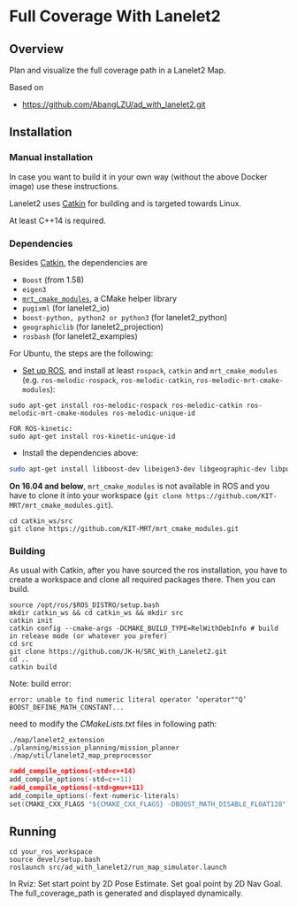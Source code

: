 # Full Coverage With Lanelet2

## Overview

Plan and visualize the full coverage path in a Lanelet2 Map.

Based on
* https://github.com/AbangLZU/ad_with_lanelet2.git


## Installation


### Manual installation

In case you want to build it in your own way (without the above Docker image) use these instructions.

Lanelet2 uses [Catkin](https://catkin-tools.readthedocs.io/en/latest/index.html) for building and is targeted towards Linux.

At least C++14 is required.

### Dependencies
Besides [Catkin](https://catkin-tools.readthedocs.io/en/latest/index.html), the dependencies are
* `Boost` (from 1.58)
* `eigen3`
* [`mrt_cmake_modules`](https://github.com/KIT-MRT/mrt_cmake_modules), a CMake helper library
* `pugixml` (for lanelet2_io)
* `boost-python, python2 or python3` (for lanelet2_python)
* `geographiclib` (for lanelet2_projection)
* `rosbash` (for lanelet2_examples)

For Ubuntu, the steps are the following:
* [Set up ROS](http://wiki.ros.org/ROS/Installation), and install at least `rospack`, `catkin` and `mrt_cmake_modules` (e.g. `ros-melodic-rospack`, `ros-melodic-catkin`, `ros-melodic-mrt-cmake-modules`):
```
sudo apt-get install ros-melodic-rospack ros-melodic-catkin ros-melodic-mrt-cmake-modules ros-melodic-unique-id

FOR ROS-kinetic:
sudo apt-get install ros-kinetic-unique-id
```

* Install the dependencies above:
```bash
sudo apt-get install libboost-dev libeigen3-dev libgeographic-dev libpugixml-dev libpython-dev libboost-python-dev python-catkin-tools
```

**On 16.04 and below**, `mrt_cmake_modules` is not available in ROS and you have to clone it into your workspace (`git clone https://github.com/KIT-MRT/mrt_cmake_modules.git`).
```shell
cd catkin_ws/src
git clone https://github.com/KIT-MRT/mrt_cmake_modules.git
```

### Building
As usual with Catkin, after you have sourced the ros installation, you have to create a workspace and clone all required packages there. Then you can build.
```shell
source /opt/ros/$ROS_DISTRO/setup.bash
mkdir catkin_ws && cd catkin_ws && mkdir src
catkin init
catkin config --cmake-args -DCMAKE_BUILD_TYPE=RelWithDebInfo # build in release mode (or whatever you prefer)
cd src
git clone https://github.com/JK-H/SRC_With_Lanelet2.git
cd ..
catkin build
```

Note:
build error:
```
error: unable to find numeric literal operator ‘operator""Q’
BOOST_DEFINE_MATH_CONSTANT...
```
need to modify the *CMakeLists.txt* files in following path:
```
./map/lanelet2_extension
./planning/mission_planning/mission_planner
./map/util/lanelet2_map_preprocessor
```

```c
#add_compile_options(-std=c++14)
add_compile_options(-std=c++11) 
#add_compile_options(-std=gnu++11)
add_compile_options(-fext-numeric-literals)
set(CMAKE_CXX_FLAGS "${CMAKE_CXX_FLAGS} -DBOOST_MATH_DISABLE_FLOAT128")

```

## Running
```shell
cd your_ros_workspace
source devel/setup.bash
roslaunch src/ad_with_lanelet2/run_map_simulator.launch
```
In Rviz:
Set start point by 2D Pose Estimate.
Set goal point by 2D Nav Goal.
The full_coverage_path is generated and displayed dynamically.
